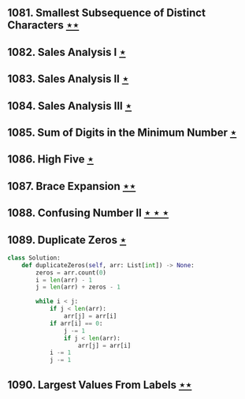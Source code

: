 ## 1081. Smallest Subsequence of Distinct Characters [$\star\star$](https://leetcode.com/problems/smallest-subsequence-of-distinct-characters)

## 1082. Sales Analysis I [$\star$](https://leetcode.com/problems/sales-analysis-i)

## 1083. Sales Analysis II [$\star$](https://leetcode.com/problems/sales-analysis-ii)

## 1084. Sales Analysis III [$\star$](https://leetcode.com/problems/sales-analysis-iii)

## 1085. Sum of Digits in the Minimum Number [$\star$](https://leetcode.com/problems/sum-of-digits-in-the-minimum-number)

## 1086. High Five [$\star$](https://leetcode.com/problems/high-five)

## 1087. Brace Expansion [$\star\star$](https://leetcode.com/problems/brace-expansion)

## 1088. Confusing Number II [$\star\star\star$](https://leetcode.com/problems/confusing-number-ii)

## 1089. Duplicate Zeros [$\star$](https://leetcode.com/problems/duplicate-zeros)

```python
class Solution:
    def duplicateZeros(self, arr: List[int]) -> None:
        zeros = arr.count(0)
        i = len(arr) - 1
        j = len(arr) + zeros - 1

        while i < j:
            if j < len(arr):
                arr[j] = arr[i]
            if arr[i] == 0:
                j -= 1
                if j < len(arr):
                    arr[j] = arr[i]
            i -= 1
            j -= 1
```

## 1090. Largest Values From Labels [$\star\star$](https://leetcode.com/problems/largest-values-from-labels)
